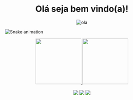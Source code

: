 <h1 align="center">Olá seja bem vindo(a)!</h1> 

<div align="center">
 <img alt="ola" src="https://data.whicdn.com/images/65347585/original.gif">
</div>

 ![Snake animation](https://github.com/juliatangerino/juliatangerino/blob/output/github-contribution-grid-snake.svg)
 
 <div align="center">
    <a href="https://github.com/juliatangerino">
        <img height="150em" src="https://github-readme-stats.vercel.app/api?username=juliatangerino&show_icons=true&theme=dracula&include_all_commits=true&count_private=true&title_color=ff69b4"/>
        <img height="150em" src="https://github-readme-stats.vercel.app/api/top-langs/?username=juliatangerino&layout=compact&langs_count=7&theme=dracula&title_color=ff69b4"/>
    </a>
</div>

 <br>

<div align="center">
 <a href ="mailto:julianatangerino2017@gmail.com"><img src="https://img.shields.io/badge/-Juliana%20Tangerino-ff69b4?style=flat-square&logo=Gmail&logoColor=white&link=mailto:julianatangerino2017@gmail.com" target="_blank"></a>
 <a href="https://www.linkedin.com/in/juliana-tangerino-b52493200/"><img src="https://img.shields.io/badge/-Juliana%20Tangerino-ff69b4?style=flat-square&logo=Linkedin&logoColor=white&link=https://www.linkedin.com/in/juliana-tangerino-b52493200/" target="_blank"></a> 
 <a href="https://twitter.com/JulianaTangeri1"><img src="https://img.shields.io/badge/-Juliana%20Tangerino-ff69b4?style=flat-square&logo=Twitter&logoColor=white&link=https://twitter.com/JulianaTangeri1" target="_blank"></a> 
</div>

 
